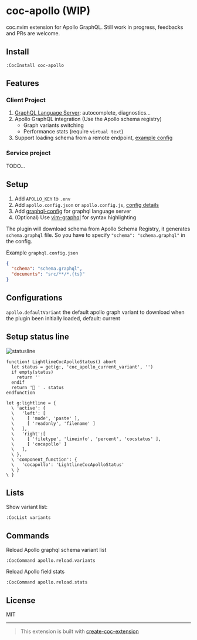 # coc-apollo (WIP)

coc.nvim extension for Apollo GraphQL. Still work in progress, feedbacks and PRs are welcome.

## Install

`:CocInstall coc-apollo`

## Features
### Client Project
1. [GraphQL Language Server](https://github.com/graphql/graphiql/blob/main/packages/graphql-language-service-server/README.md): autocomplete, diagnostics...
2. Apollo GraphQL integration (Use the Apollo schema registry)
    - Graph variants switching
    - Performance stats (require `virtual text`)
3. Support loading schema from a remote endpoint, [example config](https://www.apollographql.com/docs/devtools/apollo-config/#option-2-link-a-schema-from-a-remote-endpoint)

### Service project
TODO...

## Setup
1. Add `APOLLO_KEY` to `.env`
2. Add `apollo.config.json` or `apollo.config.js`, [config details](https://www.apollographql.com/docs/devtools/apollo-config/)
2. Add [graphql-config](https://github.com/kamilkisiela/graphql-config) for graphql language server
3. (Optional) Use [vim-graphql](https://github.com/jparise/vim-graphql) for syntax highlighting

The plugin will download schema from Apollo Schema Registry, it generates `schema.graphql` file. So you have to specify `"schema": "schema.graphql"` in the config.

Example `graphql.config.json`
```json
{
  "schema": "schema.graphql",
  "documents": "src/**/*.{ts}"
}
```

## Configurations

`apollo.defaultVariant` the default apollo graph variant to download when the plugin been initially loaded, default: current

## Setup status line
![statusline](https://user-images.githubusercontent.com/486382/108122730-69b42980-70ad-11eb-9c70-b99e216d2373.png)
```vimscript
function! LightlineCocApolloStatus() abort
  let status = get(g:, 'coc_apollo_current_variant', '')
  if empty(status)
    return ''
  endif
  return '🚀 ' . status
endfunction

let g:lightline = {
  \ 'active': {
  \   'left': [
  \     [ 'mode', 'paste' ],
  \     [ 'readonly', 'filename' ]
  \   ],
  \   'right':[
  \     [ 'filetype', 'lineinfo', 'percent', 'cocstatus' ],
  \     [ 'cocapollo' ]
  \   ],
  \ },
  \ 'component_function': {
  \   'cocapollo': 'LightlineCocApolloStatus'
  \ }
\ }

```

## Lists

Show variant list: 
```
:CocList variants
```

## Commands
Reload Apollo graphql schema variant list
```
:CocCommand apollo.reload.variants
```

Reload Apollo field stats
```
:CocCommand apollo.reload.stats
```
## License

MIT

---

> This extension is built with [create-coc-extension](https://github.com/fannheyward/create-coc-extension)
